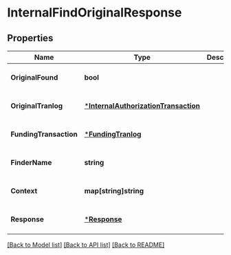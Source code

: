 # InternalFindOriginalResponse

## Properties
Name | Type | Description | Notes
------------ | ------------- | ------------- | -------------
**OriginalFound** | **bool** |  | [optional] [default to null]
**OriginalTranlog** | [***InternalAuthorizationTransaction**](internal_authorization_transaction.md) |  | [optional] [default to null]
**FundingTransaction** | [***FundingTranlog**](funding_tranlog.md) |  | [optional] [default to null]
**FinderName** | **string** |  | [optional] [default to null]
**Context** | **map[string]string** |  | [optional] [default to null]
**Response** | [***Response**](response.md) |  | [optional] [default to null]

[[Back to Model list]](../README.md#documentation-for-models) [[Back to API list]](../README.md#documentation-for-api-endpoints) [[Back to README]](../README.md)


